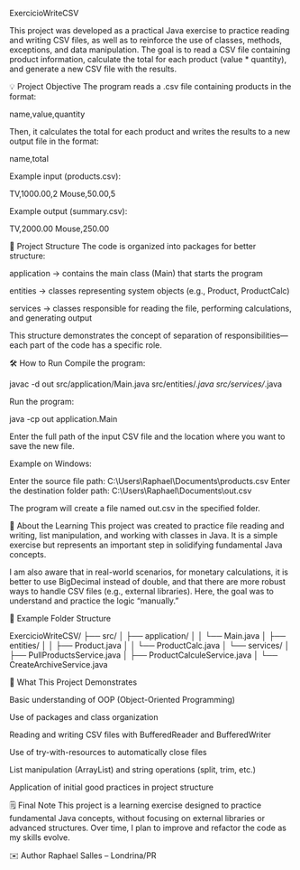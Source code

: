 ExercicioWriteCSV

This project was developed as a practical Java exercise to practice reading and writing CSV files, as well as to reinforce the use of classes, methods, exceptions, and data manipulation.
The goal is to read a CSV file containing product information, calculate the total for each product (value * quantity), and generate a new CSV file with the results.

💡 Project Objective
The program reads a .csv file containing products in the format:

name,value,quantity


Then, it calculates the total for each product and writes the results to a new output file in the format:

name,total


Example input (products.csv):

TV,1000.00,2
Mouse,50.00,5


Example output (summary.csv):

TV,2000.00
Mouse,250.00


🧩 Project Structure
The code is organized into packages for better structure:

application → contains the main class (Main) that starts the program

entities → classes representing system objects (e.g., Product, ProductCalc)

services → classes responsible for reading the file, performing calculations, and generating output

This structure demonstrates the concept of separation of responsibilities—each part of the code has a specific role.

🛠️ How to Run
Compile the program:

javac -d out src/application/Main.java src/entities/*.java src/services/*.java


Run the program:

java -cp out application.Main


Enter the full path of the input CSV file and the location where you want to save the new file.

Example on Windows:

Enter the source file path: C:\Users\Raphael\Documents\products.csv
Enter the destination folder path: C:\Users\Raphael\Documents\out.csv


The program will create a file named out.csv in the specified folder.

📘 About the Learning
This project was created to practice file reading and writing, list manipulation, and working with classes in Java. It is a simple exercise but represents an important step in solidifying fundamental Java concepts.

I am also aware that in real-world scenarios, for monetary calculations, it is better to use BigDecimal instead of double, and that there are more robust ways to handle CSV files (e.g., external libraries). Here, the goal was to understand and practice the logic “manually.”

📂 Example Folder Structure

ExercicioWriteCSV/
├── src/
│   ├── application/
│   │   └── Main.java
│   ├── entities/
│   │   ├── Product.java
│   │   └── ProductCalc.java
│   └── services/
│       ├── PullProductsService.java
│       ├── ProductCalculeService.java
│       └── CreateArchiveService.java


🧠 What This Project Demonstrates

Basic understanding of OOP (Object-Oriented Programming)

Use of packages and class organization

Reading and writing CSV files with BufferedReader and BufferedWriter

Use of try-with-resources to automatically close files

List manipulation (ArrayList) and string operations (split, trim, etc.)

Application of initial good practices in project structure

🗒️ Final Note
This project is a learning exercise designed to practice fundamental Java concepts, without focusing on external libraries or advanced structures. Over time, I plan to improve and refactor the code as my skills evolve.

✉️ Author
Raphael Salles – Londrina/PR
